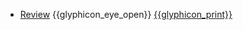 * [Review]({{baseUrl}}/review/)
  <trigger for="pop:review-preview">{{glyphicon_eye_open}}</trigger> [{{glyphicon_print}}](exercises/print.html)

<popover id="pop:review-preview" title="Review {{glyphicon_eye_open}}" placement="right">
  <div slot="content">
    <include src="preview.md" />
  </div>
</popover>
